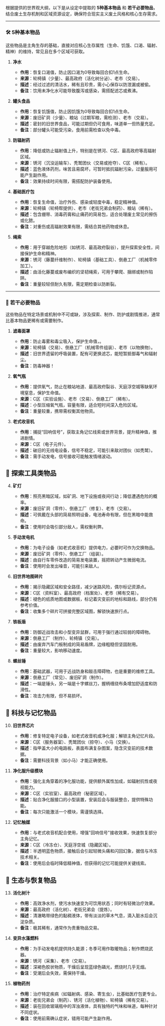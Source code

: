 根据提供的世界观大纲，以下是从设定中提取的 **5种基本物品** 和 **若干必要物品**，结合废土生存机制和区域资源设定，确保符合现实主义废土风格和核心生存需求。

---

### 🛠️ 5种基本物品
这些物品是主角生存的基础，直接对应核心生存属性（生命、饥饿、口渴、辐射、精神）的维持，常见且在多个区域可获取。

1. **净水**  
   - **作用**：恢复口渴值，防止因口渴为0导致每回合扣1点生命。  
   - **来源**：轮椅镇（少量）、最高政府（活化树分泌）、老市（交易）。  
   - **描述**：经过过滤的清洁水，稀有且珍贵，需小心保存以防泄漏或被偷。  
   - **备注**：饮用未净化水可能导致腹泻或感染，需搭配滤芯或煮沸。

2. **罐头食品**  
   - **作用**：恢复饥饿值，防止因饥饿为0导致每回合扣1点生命。  
   - **来源**：废旧矿洞（少量）、粮站（过期军粮，需检测）、老市（交易）。  
   - **描述**：密封的旧世界食品，可能过期但仍可食用，味道单一但热量充足。  
   - **备注**：部分罐头可能受污染，食用前需检查以免中毒。

3. **防辐射药**  
    - **作用**：降低或防止辐射值上升，特别是在锈河、C区、最高政府等高辐射区域。  
    - **来源**：锈河（沉没运输车）、秃鹫团伙（交易或抢夺）、C区（稀有）。  
    - **描述**：蓝色液体药剂，味苦且易腐坏，可暂时抵抗辐射污染，过量服用可能产生副作用。  
    - **备注**：效果持续时间有限，需搭配防护装备使用。

4. **基础医疗包**  
   - **作用**：恢复生命值，治疗外伤、感染或轻度中毒，稳定精神值。  
   - **来源**：轮椅镇（轮椅帮提供）、老市（老街兄弟会制药）、粮站（稀有）。  
   - **描述**：包含绷带、消毒药膏和止痛药的简易包，适合处理废土常见的擦伤或化脓。  
   - **备注**：对重伤或高辐射效果有限，需结合其他药物或休息。

5. **绳索**  
   - **作用**：用于穿越危险地形（如锈河、最高政府裂谷），提升探索安全性，间接保护生命和精神。  
   - **来源**：锈河（藤蔓纤维制作）、轮椅镇（基础工具）、倒悬工厂（机械零件加工）。  
   - **描述**：由活化藤蔓或废布编织的坚韧绳索，可用于攀爬、捆绑或制作陷阱。  
   - **备注**：重量较轻但耐久有限，需定期检查以防断裂。

---

### 🧰 若干必要物品
这些物品在特定场景或机制中不可或缺，涉及探索、制作、防护或剧情推进，通常比基本物品更稀有或需要制作。

1. **滤毒面罩**  
   - **作用**：防止毒雾和毒尘吸入，保护生命值，。  
   - **来源**：轮椅镇（交易）、倒悬工厂（机械零件组装）、老市（以物换物）。  
   - **描述**：旧世界遗留的呼吸装置，配有可更换滤芯，能短暂抵御毒气和辐射尘。  
   - **备注**：防毒神器！

2. **氧气瓶**  
   - **作用**：提供氧气，防止在粮站地道、最高政府裂谷、天庭浮空城等缺氧环境窒息，保护生命值。  
   - **来源**：C区（实验设施）、老市（交易）、倒悬工厂（稀有）。  
   - **描述**：小型压缩氧气瓶，容量有限，适合短时间深入危险区域。  
   - **备注**：重量较重，携带需权衡其他物资。

3. **老式收音机**  
   - **作用**：捕捉“回响信号”，获取主角记忆线索或世界背景，提升精神值，推进剧情。  
   - **来源**：C区（电子元件）。  
   - **描述**：破旧的无线电设备，信号不稳定，可能引来敌对团伙（如秃鹫）。  
   - **备注**：需手动发电，信号接收可能触发情绪波动。

## 🧰 探索工具类物品

4. **矿灯**  
   - **作用**：照亮黑暗区域，如矿洞、地下设施或夜间行动；降低遭遇危险的概率。  
   - **来源**：废旧矿洞（零件）、倒悬工厂（修复）、老市（交易）。  
   - **描述**：可佩戴在头部的简易照明设备，电池寿命有限，但在黑暗中能救命。  
   - **备注**：使用时会吸引部分敌人，需权衡利弊。

5. **手动发电机**  
   - **作用**：为电子设备（如老式收音机）提供电力，必要时可作为交换物品。  
   - **来源**：废旧矿洞（零件）、倒悬工厂（组装）。  
   - **描述**：由自行车零件改造的简易发电装置，摇把转动产生微弱电流。  
   - **备注**：使用时会发出噪音，可能引来敌人。

6. **旧世界地图碎片**  
   - **作用**：揭示隐藏区域和安全路径，减少迷路风险，偶尔标记资源点。  
   - **来源**：C区（资料室）、最高政府（档案处）、老市（稀有交易）。  
   - **描述**：褪色的纸质地图或数据板，标记着灾变前的地标和路线，部分仍有参考价值。  
   - **备注**：收集多个碎片可拼接完整区域图，解锁快速旅行点。

8. **铁板盾**  
   - **作用**：防御近战攻击和小型变异鼠群，可用于强行通过较弱的障碍物。  
   - **来源**：倒悬工厂（制作）、轮椅镇（交易）。  
   - **描述**：由废弃汽车门板制成的简易盾牌，边缘粗糙但坚固耐用。  
   - **备注**：重量较大，影响移动速度。

9. **螺丝锤**  
   - **作用**：基础武器，可用于近战防身和敲击障碍物，也是重要的维修工具。  
   - **来源**：倒悬工厂（常见）、废旧矿洞（制作）。  
   - **描述**：一端是锤头，另一端是十字螺丝刀，握柄缠绕布条增加舒适度和防滑性。  
   - **备注**：攻击力有限，但不易损坏。

## 🔬 科技与记忆物品

10. **旧世界芯片**  
    - **作用**：修复特定电子设备，如老式收音机或净化服；解锁主角记忆片段。  
    - **来源**：C区（服务器室）、秃鹫团伙（掠夺）、小马（交换）。  
    - **描述**：指甲盖大小的电路板，表面布满复杂图案，隐含灾变前的技术数据。  
    - **备注**：需要科技背景（如小马）才能正确使用。

11. **净化服升级模块**  
    - **作用**：强化主角穿着的净化服功能，提供额外属性加成，如辐射抗性或夜视能力。  
    - **来源**：C区（实验室）、最高政府（秘密区域）。  
    - **描述**：贴合净化服接口的小型装置，安装后会与服装整合，提供特殊功能。  
    - **备注**：每次只能激活一个模块，需谨慎选择。

12. **记忆触媒**  
    - **作用**：与老式收音机配合使用，增强"回响信号"接收效果，快速恢复部分主角记忆。  
    - **来源**：C区（冷冻仓）、天庭浮空城（隐藏区域）。  
    - **描述**：半透明蓝色物质，接触后会引起轻微头痛和闪回幻象，据信与冷冻技术相关。  
    - **备注**：使用后会临时降低精神值，但获得的记忆可能提供关键线索。

## 🌱 生态与恢复物品

13. **活化树汁**  
    - **作用**：高效净水剂，使污水快速变为可饮用状态；同时有轻微治疗效果。  
    - **来源**：最高政府（活化树）、老街兄弟会（提炼）。  
    - **描述**：清澈略带绿色的黏稠液体，带有淡淡的草木气息，滴入脏水后会沉淀杂质。  
    - **备注**：极其稀有，通常作为贵重物品交易。

14. **变异水藻燃料**  
    - **作用**：为手动发电机提供持久能源；冬季可用作取暖物品；制作燃烧武器。  
    - **来源**：锈河（采集）、老市（交易）。  
    - **描述**：深褐色胶状物质，干燥后呈现蓝绿色磷光，燃烧时几乎无烟。  
    - **备注**：受潮后会失效，需保持干燥。

15. **植物药剂**  
    - **作用**：治疗特定疾病（如辐射病、感染、寄生虫），比基础医疗包更专业。  
    - **来源**：老街兄弟会（制药）、锈河（活化植物）、轮椅镇（稀有交易）。  
    - **描述**：装在回收玻璃瓶中的浑浊液体，具有独特的气味和味道，每种针对不同症状。  
    - **备注**：使用前需确认症状，错用可能产生副作用。